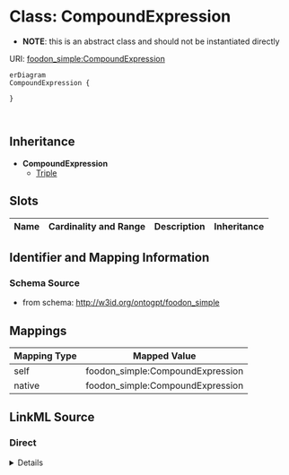 

# Class: CompoundExpression


* __NOTE__: this is an abstract class and should not be instantiated directly


URI: [foodon_simple:CompoundExpression](http://w3id.org/ontogpt/foodon_simpleCompoundExpression)



```mermaid
erDiagram
CompoundExpression {

}



```




## Inheritance
* **CompoundExpression**
    * [Triple](Triple.md)



## Slots

| Name | Cardinality and Range | Description | Inheritance |
| ---  | --- | --- | --- |









## Identifier and Mapping Information







### Schema Source


* from schema: http://w3id.org/ontogpt/foodon_simple




## Mappings

| Mapping Type | Mapped Value |
| ---  | ---  |
| self | foodon_simple:CompoundExpression |
| native | foodon_simple:CompoundExpression |







## LinkML Source

<!-- TODO: investigate https://stackoverflow.com/questions/37606292/how-to-create-tabbed-code-blocks-in-mkdocs-or-sphinx -->

### Direct

<details>
```yaml
name: CompoundExpression
from_schema: http://w3id.org/ontogpt/foodon_simple
abstract: true

```
</details>

### Induced

<details>
```yaml
name: CompoundExpression
from_schema: http://w3id.org/ontogpt/foodon_simple
abstract: true

```
</details>